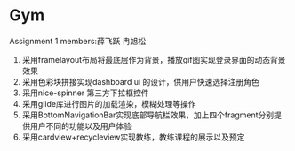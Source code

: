 # Gym
Assignment 1
members:薛飞跃 冉旭松

1.	采用framelayout布局将最底层作为背景，播放gif图实现登录界面的动态背景效果
2.	采用色彩块拼接实现dashboard ui 的设计，供用户快速选择注册角色
3.	采用nice-spinner 第三方下拉框控件
4.	采用glide库进行图片的加载渲染，模糊处理等操作
5.	采用BottomNavigationBar实现底部导航栏效果，加上四个fragment分别提供用户不同的功能以及用户体验
6.	采用cardview+recycleview实现教练，教练课程的展示以及预定
